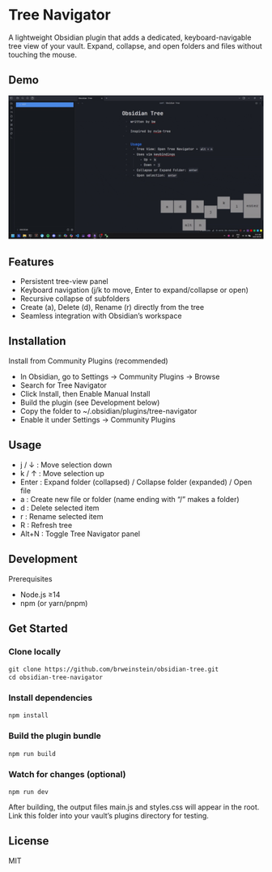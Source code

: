 # Tree Navigator
A lightweight Obsidian plugin that adds a dedicated, keyboard-navigable tree view of your vault. Expand, collapse, and open folders and files without touching the mouse.

## Demo
<img src="./obsidian_tree_demo.gif">

## Features
- Persistent tree-view panel
- Keyboard navigation (j/k to move, Enter to expand/collapse or open)
- Recursive collapse of subfolders
- Create (a), Delete (d), Rename (r) directly from the tree
- Seamless integration with Obsidian’s workspace

## Installation
Install from Community Plugins (recommended)
- In Obsidian, go to Settings → Community Plugins → Browse
- Search for Tree Navigator
- Click Install, then Enable
Manual Install
- Build the plugin (see Development below)
- Copy the folder to
~/.obsidian/plugins/tree-navigator
- Enable it under Settings → Community Plugins

## Usage 
- j / ↓ : Move selection down
- k / ↑ : Move selection up
- Enter : Expand folder (collapsed) / Collapse folder (expanded) / Open file
- a : Create new file or folder (name ending with “/” makes a folder)
- d : Delete selected item
- r : Rename selected item
- R : Refresh tree
- Alt+N : Toggle Tree Navigator panel

## Development
Prerequisites
- Node.js ≥14
- npm (or yarn/pnpm)

## Get Started
### Clone locally
```
git clone https://github.com/brweinstein/obsidian-tree.git
cd obsidian-tree-navigator
```
### Install dependencies
```
npm install
```

### Build the plugin bundle
```
npm run build
```
### Watch for changes (optional)
```
npm run dev
```

After building, the output files main.js and styles.css will appear in the root. Link this folder into your vault’s plugins directory for testing.

## License
MIT
